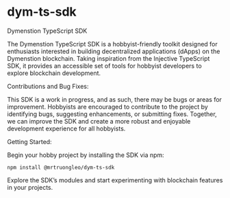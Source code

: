 # dym-ts-sdk

Dymenstion TypeScript SDK

The Dymenstion TypeScript SDK is a hobbyist-friendly toolkit designed for enthusiasts interested in building decentralized applications (dApps) on the Dymenstion blockchain. Taking inspiration from the Injective TypeScript SDK, it provides an accessible set of tools for hobbyist developers to explore blockchain development.

Contributions and Bug Fixes:

This SDK is a work in progress, and as such, there may be bugs or areas for improvement. Hobbyists are encouraged to contribute to the project by identifying bugs, suggesting enhancements, or submitting fixes. Together, we can improve the SDK and create a more robust and enjoyable development experience for all hobbyists.

Getting Started:

Begin your hobby project by installing the SDK via npm:

`npm install @mrtruongleo/dym-ts-sdk`

Explore the SDK’s modules and start experimenting with blockchain features in your projects.
